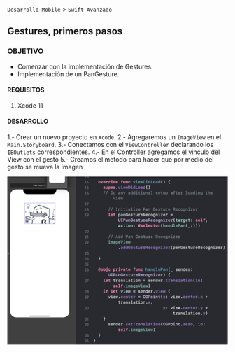 
`Desarrollo Mobile` > `Swift Avanzado`

## Gestures, primeros pasos

### OBJETIVO

- Comenzar con la implementación de Gestures.
- Implementación de un PanGesture.

#### REQUISITOS

1. Xcode 11

#### DESARROLLO

1.- Crear un nuevo proyecto en `Xcode`.
2.- Agregaremos un `ImageView` en el `Main.Storyboard`.
3.- Conectamos con el `ViewController` declarando los `IBOutlets` correspondientes.
4.- En el Controller agregamos el vinculo del View con el gesto
5.- Creamos el metodo para hacer que por medio del gesto se mueva la imagen

![](0.png)

